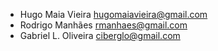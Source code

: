 * Hugo Maia Vieira <hugomaiavieira@gmail.com>
* Rodrigo Manhães <rmanhaes@gmail.com>
* Gabriel L. Oliveira  <ciberglo@gmail.com>

